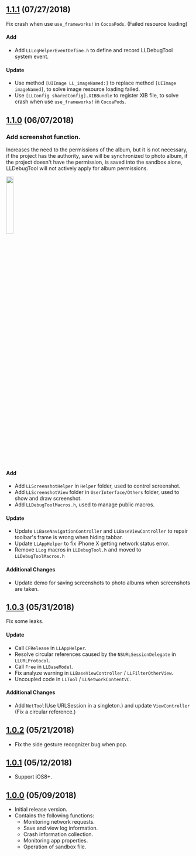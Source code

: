 ## [1.1.1](https://github.com/HDB-Li/LLDebugTool/releases/tag/1.1.1) (07/27/2018)

Fix crash when use `use_frameworks!` in `CocoaPods`. (Failed resource loading)

#### Add

* Add `LLLogHelperEventDefine.h` to define and record LLDebugTool system event.

#### Update

* Use method `[UIImage LL_imageNamed:]` to replace method  `[UIImage imageNamed]`, to solve image resource loading failed.
* Use `[LLConfig sharedConfig].XIBBundle` to register XIB file, to solve crash when use `use_frameworks!` in `CocoaPods`.

## [1.1.0](https://github.com/HDB-Li/LLDebugTool/releases/tag/1.1.0) (06/07/2018)

### Add screenshot function.

Increases the need to the permissions of the album, but it is not necessary, if the project has the authority, save will be synchronized to photo album, if the project doesn't have the permission, is saved into the sandbox alone, LLDebugTool will not actively apply for album permissions.

<div align="left">
<img src="https://raw.githubusercontent.com/HDB-Li/HDBImageRepository/master/LLDebugTool/ScreenGif-Screenshot.gif" width="20%"></img>
</div>

#### Add

* Add `LLScreenshotHelper` in `Helper` folder, used to control screenshot.
* Add `LLScreenshotView` folder in `UserInterface/Others` folder, used to show and draw screenshot.
* Add `LLDebugToolMacros.h`, used to manage public macros.

#### Update

* Update `LLBaseNavigationController` and `LLBaseViewController` to repair toolbar's frame is wrong when hiding tabbar.
* Update `LLAppHelper` to fix iPhone X getting network status error.
* Remove `LLog` macros in `LLDebugTool.h` and moved to `LLDebugToolMacros.h`

#### Additional Changes

* Update demo for saving screenshots to photo albums when screenshots are taken.

## [1.0.3](https://github.com/HDB-Li/LLDebugTool/releases/tag/1.0.3) (05/31/2018)

Fix some leaks.

#### Update

* Call `CFRelease` in `LLAppHelper`.
* Resolve circular references caused by the `NSURLSessionDelegate` in `LLURLProtocol`.
* Call `Free` in `LLBaseModel`.
* Fix analyze warning in `LLBaseViewController` / `LLFilterOtherView`.
* Uncoupled code in `LLTool` / `LLNetworkContentVC`.

#### Additional Changes

* Add `NetTool`(Use URLSession in a singleton.) and update `ViewController` (Fix a circular reference.)

## [1.0.2](https://github.com/HDB-Li/LLDebugTool/releases/tag/1.0.2) (05/21/2018)

* Fix the side gesture recognizer bug when pop.

## [1.0.1](https://github.com/HDB-Li/LLDebugTool/releases/tag/1.0.1) (05/12/2018)

* Support iOS8+.

## [1.0.0](https://github.com/HDB-Li/LLDebugTool/releases/tag/1.0.0) (05/09/2018)

* Initial release version.
* Contains the following functions:
  
  * Monitoring network requests.
  * Save and view log information.
  * Crash information collection.
  * Monitoring app properties.
  * Operation of sandbox file.
  
